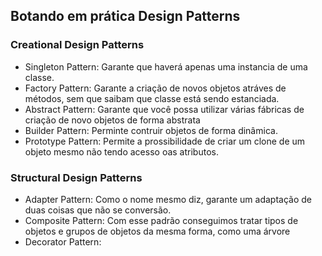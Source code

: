 ## Botando em prática Design Patterns
### Creational Design Patterns
- Singleton Pattern: Garante que haverá apenas uma instancia de uma classe.
- Factory Pattern: Garante a criação de novos objetos atráves de métodos, sem que saibam que classe está sendo estanciada.
- Abstract Pattern: Garante que você possa utilizar várias fábricas de criação de novo objetos de forma abstrata
- Builder Pattern: Perminte contruir objetos de forma dinâmica.
- Prototype Pattern: Permite a prossibilidade de criar um clone de um objeto mesmo não tendo acesso oas atributos.
### Structural Design Patterns
- Adapter Pattern: Como o nome mesmo diz, garante um adaptação de duas coisas que não se conversão.
- Composite Pattern: Com esse padrão conseguimos tratar tipos de objetos e grupos de objetos da mesma forma, como uma árvore
- Decorator Pattern:
